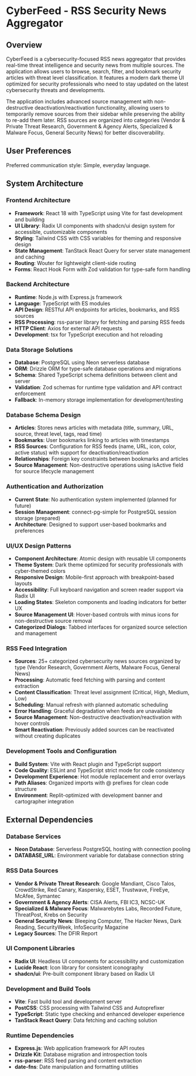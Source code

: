 # CyberFeed - RSS Security News Aggregator

## Overview

CyberFeed is a cybersecurity-focused RSS news aggregator that provides real-time threat intelligence and security news from multiple sources. The application allows users to browse, search, filter, and bookmark security articles with threat level classification. It features a modern dark theme UI optimized for security professionals who need to stay updated on the latest cybersecurity threats and developments.

The application includes advanced source management with non-destructive deactivation/reactivation functionality, allowing users to temporarily remove sources from their sidebar while preserving the ability to re-add them later. RSS sources are organized into categories (Vendor & Private Threat Research, Government & Agency Alerts, Specialized & Malware Focus, General Security News) for better discoverability.

## User Preferences

Preferred communication style: Simple, everyday language.

## System Architecture

### Frontend Architecture
- **Framework**: React 18 with TypeScript using Vite for fast development and building
- **UI Library**: Radix UI components with shadcn/ui design system for accessible, customizable components
- **Styling**: Tailwind CSS with CSS variables for theming and responsive design
- **State Management**: TanStack React Query for server state management and caching
- **Routing**: Wouter for lightweight client-side routing
- **Forms**: React Hook Form with Zod validation for type-safe form handling

### Backend Architecture
- **Runtime**: Node.js with Express.js framework
- **Language**: TypeScript with ES modules
- **API Design**: RESTful API endpoints for articles, bookmarks, and RSS sources
- **RSS Processing**: rss-parser library for fetching and parsing RSS feeds
- **HTTP Client**: Axios for external API requests
- **Development**: tsx for TypeScript execution and hot reloading

### Data Storage Solutions
- **Database**: PostgreSQL using Neon serverless database
- **ORM**: Drizzle ORM for type-safe database operations and migrations
- **Schema**: Shared TypeScript schema definitions between client and server
- **Validation**: Zod schemas for runtime type validation and API contract enforcement
- **Fallback**: In-memory storage implementation for development/testing

### Database Schema Design
- **Articles**: Stores news articles with metadata (title, summary, URL, source, threat level, tags, read time)
- **Bookmarks**: User bookmarks linking to articles with timestamps
- **RSS Sources**: Configuration for RSS feeds (name, URL, icon, color, active status) with support for deactivation/reactivation
- **Relationships**: Foreign key constraints between bookmarks and articles
- **Source Management**: Non-destructive operations using isActive field for source lifecycle management

### Authentication and Authorization
- **Current State**: No authentication system implemented (planned for future)
- **Session Management**: connect-pg-simple for PostgreSQL session storage (prepared)
- **Architecture**: Designed to support user-based bookmarks and preferences

### UI/UX Design Patterns
- **Component Architecture**: Atomic design with reusable UI components
- **Theme System**: Dark theme optimized for security professionals with cyber-themed colors
- **Responsive Design**: Mobile-first approach with breakpoint-based layouts
- **Accessibility**: Full keyboard navigation and screen reader support via Radix UI
- **Loading States**: Skeleton components and loading indicators for better UX
- **Source Management UI**: Hover-based controls with minus icons for non-destructive source removal
- **Categorized Dialogs**: Tabbed interfaces for organized source selection and management

### RSS Feed Integration
- **Sources**: 25+ categorized cybersecurity news sources organized by type (Vendor Research, Government Alerts, Malware Focus, General News)
- **Processing**: Automatic feed fetching with parsing and content extraction
- **Content Classification**: Threat level assignment (Critical, High, Medium, Low)
- **Scheduling**: Manual refresh with planned automatic scheduling
- **Error Handling**: Graceful degradation when feeds are unavailable
- **Source Management**: Non-destructive deactivation/reactivation with hover controls
- **Smart Reactivation**: Previously added sources can be reactivated without creating duplicates

### Development Tools and Configuration
- **Build System**: Vite with React plugin and TypeScript support
- **Code Quality**: ESLint and TypeScript strict mode for code consistency
- **Development Experience**: Hot module replacement and error overlays
- **Path Aliases**: Organized imports with @ prefixes for clean code structure
- **Environment**: Replit-optimized with development banner and cartographer integration

## External Dependencies

### Database Services
- **Neon Database**: Serverless PostgreSQL hosting with connection pooling
- **DATABASE_URL**: Environment variable for database connection string

### RSS Data Sources
- **Vendor & Private Threat Research**: Google Mandiant, Cisco Talos, CrowdStrike, Red Canary, Kaspersky, ESET, Trustwave, FireEye, McAfee, Symantec
- **Government & Agency Alerts**: CISA Alerts, FBI IC3, NCSC-UK
- **Specialized & Malware Focus**: Malwarebytes Labs, Recorded Future, ThreatPost, Krebs on Security
- **General Security News**: Bleeping Computer, The Hacker News, Dark Reading, SecurityWeek, InfoSecurity Magazine
- **Legacy Sources**: The DFIR Report

### UI Component Libraries
- **Radix UI**: Headless UI components for accessibility and customization
- **Lucide React**: Icon library for consistent iconography
- **shadcn/ui**: Pre-built component library based on Radix UI

### Development and Build Tools
- **Vite**: Fast build tool and development server
- **PostCSS**: CSS processing with Tailwind CSS and Autoprefixer
- **TypeScript**: Static type checking and enhanced developer experience
- **TanStack React Query**: Data fetching and caching solution

### Runtime Dependencies
- **Express.js**: Web application framework for API routes
- **Drizzle Kit**: Database migration and introspection tools
- **rss-parser**: RSS feed parsing and content extraction
- **date-fns**: Date manipulation and formatting utilities